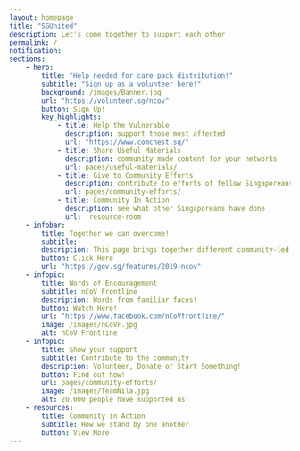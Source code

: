 ```yaml
---
layout: homepage
title: "SGUnited"
description: Let's come together to support each other
permalink: /
notification: 
sections:
    - hero:
        title: "Help needed for care pack distribution!"
        subtitle: "Sign up as a volunteer here!"
        background: /images/Banner.jpg
        url: "https://volunteer.sg/ncov"
        button: Sign Up!
        key_highlights:
            - title: Help the Vulnerable
              description: support those most affected
              url: "https://www.comchest.sg/" 
            - title: Share Useful Materials
              description: community made content for your networks
              url: pages/useful-materials/                                
            - title: Give to Community Efforts
              description: contribute to efforts of fellow Singaporeans
              url: pages/community-efforts/
            - title: Community In Action
              description: see what other Singaporeans have done
              url:  resource-room
    - infobar:
        title: Together we can overcome!       
        subtitle: 
        description: This page brings together different community-led nCoV responses. To those who have stepped forward, we salute your efforts! We hope it inspires more of us to help one another get through this challenging time. #SGUnited
        button: Click Here
        url: "https://gov.sg/features/2019-ncov"
    - infopic:
        title: Words of Encouragement
        subtitle: nCoV Frontline
        description: Words from familiar faces!
        button: Watch Here!
        url: "https://www.facebook.com/nCoVfrontline/"
        image: /images/nCoVF.jpg
        alt: nCoV Frontline
    - infopic:
        title: Show your support
        subtitle: Contribute to the community
        description: Volunteer, Donate or Start Something!
        button: Find out how!
        url: pages/community-efforts/
        image: /images/TeamNila.jpg
        alt: 20,000 people have supported us!
    - resources:
        title: Community in Action
        subtitle: How we stand by one another
        button: View More
---
```

